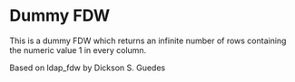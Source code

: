 Dummy FDW
=========

This is a dummy FDW which returns an infinite number of rows containing the
numeric value 1 in every column.

Based on ldap_fdw by Dickson S. Guedes
